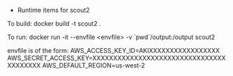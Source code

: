 * Runtime items for scout2

To build:
docker build -t scout2 .

To run:
docker run -it --envfile \<envfile\> -v \`pwd\`/output:/output scout2

envfile is of the form:
AWS_ACCESS_KEY_ID=AKIXXXXXXXXXXXXXXXXX
AWS_SECRET_ACCESS_KEY=XXXXXXXXXXXXXXXXXXXXXXXXXXXXXXXXXXXXXXXX
AWS_DEFAULT_REGION=us-west-2



